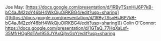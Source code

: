 Joe May: [https://docs.google.com/presentation/d/1RByTSsnHiJ6P7kB-bC4aJM2zoY46bH4WkQjuOiRKBG4/edit?usp=sharing]([[https://docs.google.com/presentation/d/1RByTSsnHiJ6P7kB-bC4aJM2zoY46bH4WkQjuOiRKBG4/edit?usp=sharing]])
Colin O'Connor: https://docs.google.com/presentation/d/1GTaQ_77HqXaLsf-35MfrHOgRdTAvI95SJYAxQjhvGoY/edit?usp=sharing
